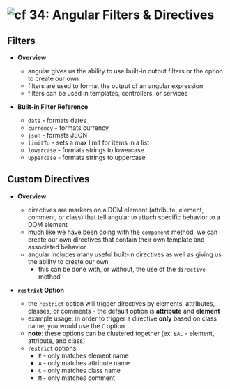 ![cf](http://i.imgur.com/7v5ASc8.png) 34: Angular Filters & Directives
=====================================

## Filters
  * **Overview**
    * angular gives us the ability to use built-in output filters or the option to create our own
    * filters are used to format the output of an angular expression
    * filters can be used in templates, controllers, or services

  * **Built-in Filter Reference**
    * `date` - formats dates
    * `currency` - formats currency
    * `json` - formats JSON
    * `limitTo` - sets a max limit for items in a list
    * `lowercase` - formats strings to lowercase
    * `uppercase` - formats strings to uppercase

## Custom Directives
  * **Overview**
    * directives are markers on a DOM element (attribute, element, comment, or class) that tell angular to attach specific behavior to a DOM element
    * much like we have been doing with the `component` method, we can create our own directives that contain their own template and associated behavior
    * angular includes many useful built-in directives as well as giving us the ability to create our own
      * this can be done with, or without, the use of the `directive` method

  * **`restrict` Option**
    * the `restrict` option will trigger directives by elements, attributes, classes, or comments - the default option is **attribute** and **element**
    * example usage: in order to trigger a directive **only** based on class name, you would use the `C` option
    * **note**: these options can be clustered together (ex: `EAC` - element, attribute, and class)
    * `restrict` options:
      * `E` - only matches element name
      * `A` - only matches attribute name
      * `C` - only matches class name
      * `M` - only matches comment
      
